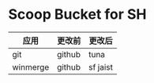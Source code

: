 # Scoop Bucket for SH

| 应用     | 更改前 | 更改后   |
| -------- | ------ | -------- |
| git      | github | tuna     |
| winmerge | github | sf jaist |
